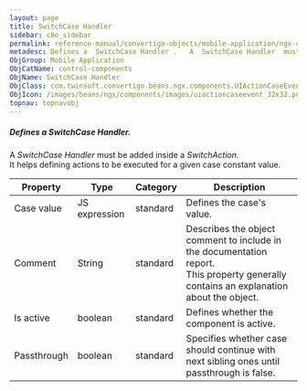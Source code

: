 ```yaml
---
layout: page
title: SwitchCase Handler
sidebar: c8o_sidebar
permalink: reference-manual/convertigo-objects/mobile-application/ngx-components/control-components/switchcase-handler/
metadesc: Defines a  SwitchCase Handler .   A  SwitchCase Handler  must be added inside a  SwitchAction . It helps defining actions to be executed for a given c
ObjGroup: Mobile Application
ObjCatName: control-components
ObjName: SwitchCase Handler
ObjClass: com.twinsoft.convertigo.beans.ngx.components.UIActionCaseEvent
ObjIcon: /images/beans/ngx/components/images/uiactioncaseevent_32x32.png
topnav: topnavobj
---
```

##### Defines a <i>SwitchCase Handler</i>. 

A <i>SwitchCase Handler</i> must be added inside a <i>SwitchAction</i>.<br/>It helps defining actions to be executed for a given case constant value.<br/>

Property | Type | Category | Description
--- | --- | --- | ---
Case value | JS expression | standard | Defines the case's value.<br/>
Comment | String | standard | Describes the object comment to include in the documentation report.<br/>This property generally contains an explanation about the object.
Is active | boolean | standard | Defines whether the component is active.<br/>
Passthrough | boolean | standard | Specifies whether case should continue with next sibling ones until passthrough is false.<br/>
